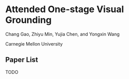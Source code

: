 # Attended One-stage Visual Grounding
Chang Gao, Zhiyu Min, Yujia Chen, and Yongxin Wang

Carnegie Mellon University

## Paper List
TODO
